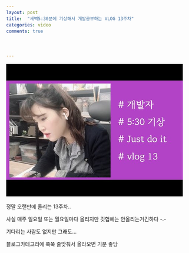 ```yaml
---
layout: post
title:  "새벽5:30분에 기상해서 개발공부하는 VLOG 13주차"
categories: video 
comments: true



---
```


[![난생처음5:30AM](/assets/img/youtube/13.jpg)](https://youtu.be/yhFKrjEpMPY)



정말 오랜만에 올리는 13주차..

사실 매주 일요일 또는 월요일마다 올리지만 깃헙에는 안올리는거긴하다 -.-

기다리는 사람도 없지만 그래도...

블로그카테고리에 쭉쭉 줄맞춰서 올라오면 기분 좋당








